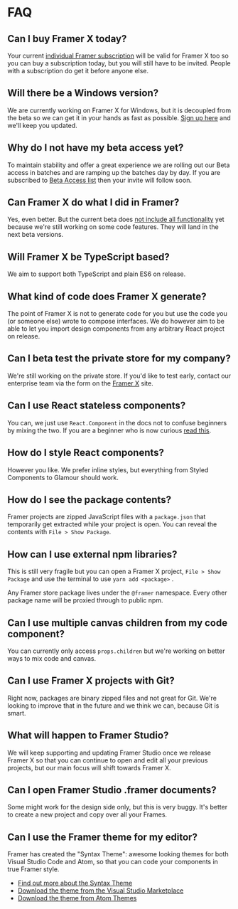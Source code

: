 # FAQ

## Can I buy Framer X today?

Your current [individual Framer subscription](http://framer.com/pricing) will be valid for Framer X too so you can buy a subscription today, but you will still have to be invited. People with a subscription do get it before anyone else.

## Will there be a Windows version?

We are currently working on Framer X for Windows, but it is decoupled from the beta so we can get it in your hands as fast as possible. [Sign up here](https://framer.com/forms/windows/) and we'll keep you updated.

## Why do I not have my beta access yet?

To maintain stability and offer a great experience we are rolling out our Beta access in batches and are ramping up the batches day by day. If you are subscribed to [Beta Access list](https://framer.com/x) then your invite will follow soon.

## Can Framer X do what I did in Framer?

Yes, even better. But the current beta does [not include all functionality](https://github.com/framer/FramerXDocs/tree/cd44d327c254f01f5aa0ca8c776f78989de1ca3a/faq/introduction/beta.md#feature-overview) yet because we're still working on some code features. They will land in the next beta versions.

## Will Framer X be TypeScript based?

We aim to support both TypeScript and plain ES6 on release.

## What kind of code does Framer X generate?

The point of Framer X is not to generate code for you but use the code you \(or someone else\) wrote to compose interfaces. We do however aim to be able to let you import design components from any arbitrary React project on release.

## Can I beta test the private store for my company?

We're still working on the private store. If you'd like to test early, contact our enterprise team via the form on the [Framer X](https://framer.com/x) site.

## Can I use React stateless components?

You can, we just use `React.Component` in the docs not to confuse beginners by mixing the two. If you are a beginner who is now curious [read this](https://reactjs.org/docs/components-and-props.html).

## How do I style React components?

However you like. We prefer inline styles, but everything from Styled Components to Glamour should work.

## How do I see the package contents?

Framer projects are zipped JavaScript files with a `package.json` that temporarily get extracted while your project is open. You can reveal the contents with `File > Show Package`.

## How can I use external npm libraries?

This is still very fragile but you can open a Framer X project, `File > Show Package` and use the terminal to use `yarn add <package>` .

Any Framer store package lives under the `@framer` namespace. Every other package name will be proxied through to public npm.

## Can I use multiple canvas children from my code component?

You can currently only access `props.children` but we're working on better ways to mix code and canvas.

## Can I use Framer X projects with Git?

Right now, packages are binary zipped files and not great for Git. We're looking to improve that in the future and we think we can, because Git is smart.

## What will happen to Framer Studio?

We will keep supporting and updating Framer Studio once we release Framer X so that you can continue to open and edit all your previous projects, but our main focus will shift towards Framer X.

## Can I open Framer Studio .framer documents?

Some might work for the design side only, but this is very buggy. It's better to create a new project and copy over all your Frames.

## Can I use the Framer theme for my editor?

Framer has created the "Syntax Theme": awesome looking themes for both Visual Studio Code and Atom, so that you can code your components in true Framer style.

* [Find out more about the Syntax Theme](https://framer.com/free-syntax-theme/)
* [Download the theme from the Visual Studio Marketplace](https://marketplace.visualstudio.com/items?itemName=Framer.framer-syntax)
* [Download the theme from Atom Themes](https://atom.io/themes/framer-syntax) 

